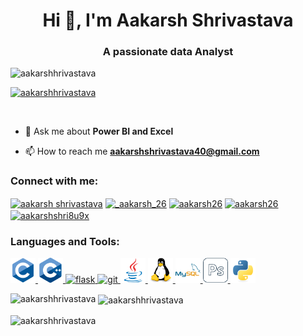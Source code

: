 <h1 align="center">Hi 👋, I'm Aakarsh Shrivastava</h1>
<h3 align="center">A passionate data Analyst</h3>

<p align="left"> <img src="https://komarev.com/ghpvc/?username=aakarshhrivastava&label=Profile%20views&color=0e75b6&style=flat" alt="aakarshhrivastava" /> </p>

<p align="left"> <a href="https://github.com/ryo-ma/github-profile-trophy"><img src="https://github-profile-trophy.vercel.app/?username=aakarshhrivastava" alt="aakarshhrivastava" /></a> </p>

<p align="left"> <a href="https://twitter.com/" target="blank"><img src="https://img.shields.io/twitter/follow/?logo=twitter&style=for-the-badge" alt="" /></a> </p>

- 💬 Ask me about **Power BI and Excel**

- 📫 How to reach me **aakarshshrivastava40@gmail.com**

<h3 align="left">Connect with me:</h3>
<p align="left">
<a href="https://linkedin.com/in/aakarsh shrivastava" target="blank"><img align="center" src="https://raw.githubusercontent.com/rahuldkjain/github-profile-readme-generator/master/src/images/icons/Social/linked-in-alt.svg" alt="aakarsh shrivastava" height="30" width="40" /></a>
<a href="https://instagram.com/_aakarsh_26" target="blank"><img align="center" src="https://raw.githubusercontent.com/rahuldkjain/github-profile-readme-generator/master/src/images/icons/Social/instagram.svg" alt="_aakarsh_26" height="30" width="40" /></a>
<a href="https://www.codechef.com/users/aakarsh26" target="blank"><img align="center" src="https://cdn.jsdelivr.net/npm/simple-icons@3.1.0/icons/codechef.svg" alt="aakarsh26" height="30" width="40" /></a>
<a href="https://www.leetcode.com/aakarsh26" target="blank"><img align="center" src="https://raw.githubusercontent.com/rahuldkjain/github-profile-readme-generator/master/src/images/icons/Social/leet-code.svg" alt="aakarsh26" height="30" width="40" /></a>
<a href="https://auth.geeksforgeeks.org/user/aakarshshri8u9x" target="blank"><img align="center" src="https://raw.githubusercontent.com/rahuldkjain/github-profile-readme-generator/master/src/images/icons/Social/geeks-for-geeks.svg" alt="aakarshshri8u9x" height="30" width="40" /></a>
</p>

<h3 align="left">Languages and Tools:</h3>
<p align="left"> <a href="https://www.cprogramming.com/" target="_blank" rel="noreferrer"> <img src="https://raw.githubusercontent.com/devicons/devicon/master/icons/c/c-original.svg" alt="c" width="40" height="40"/> </a> <a href="https://www.w3schools.com/cpp/" target="_blank" rel="noreferrer"> <img src="https://raw.githubusercontent.com/devicons/devicon/master/icons/cplusplus/cplusplus-original.svg" alt="cplusplus" width="40" height="40"/> </a> <a href="https://flask.palletsprojects.com/" target="_blank" rel="noreferrer"> <img src="https://www.vectorlogo.zone/logos/pocoo_flask/pocoo_flask-icon.svg" alt="flask" width="40" height="40"/> </a> <a href="https://git-scm.com/" target="_blank" rel="noreferrer"> <img src="https://www.vectorlogo.zone/logos/git-scm/git-scm-icon.svg" alt="git" width="40" height="40"/> </a> <a href="https://www.java.com" target="_blank" rel="noreferrer"> <img src="https://raw.githubusercontent.com/devicons/devicon/master/icons/java/java-original.svg" alt="java" width="40" height="40"/> </a> <a href="https://www.linux.org/" target="_blank" rel="noreferrer"> <img src="https://raw.githubusercontent.com/devicons/devicon/master/icons/linux/linux-original.svg" alt="linux" width="40" height="40"/> </a> <a href="https://www.mysql.com/" target="_blank" rel="noreferrer"> <img src="https://raw.githubusercontent.com/devicons/devicon/master/icons/mysql/mysql-original-wordmark.svg" alt="mysql" width="40" height="40"/> </a> <a href="https://www.photoshop.com/en" target="_blank" rel="noreferrer"> <img src="https://raw.githubusercontent.com/devicons/devicon/master/icons/photoshop/photoshop-line.svg" alt="photoshop" width="40" height="40"/> </a> <a href="https://www.python.org" target="_blank" rel="noreferrer"> <img src="https://raw.githubusercontent.com/devicons/devicon/master/icons/python/python-original.svg" alt="python" width="40" height="40"/> </a> </p>

<p><img align="left" src="https://github-readme-stats.vercel.app/api/top-langs?username=aakarshhrivastava&show_icons=true&locale=en&layout=compact" alt="aakarshhrivastava" /></p>

<p>&nbsp;<img align="center" src="https://github-readme-stats.vercel.app/api?username=aakarshhrivastava&show_icons=true&locale=en" alt="aakarshhrivastava" /></p>

<p><img align="center" src="https://github-readme-streak-stats.herokuapp.com/?user=aakarshhrivastava&" alt="aakarshhrivastava" /></p>
